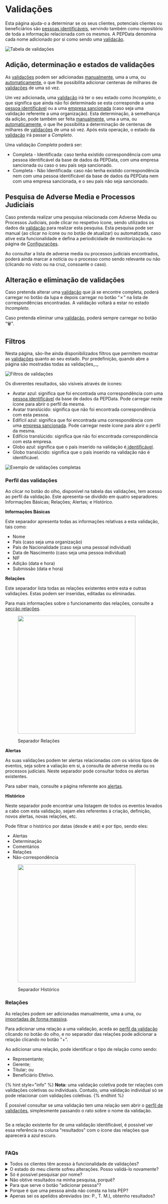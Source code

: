 # Validações

Esta página ajuda-o a determinar se os seus clientes, potenciais clientes ou beneficiários são [pessoas identificáveis](../../glossario/glossario-aplicacao.md#pessoa-identificavel), servindo também como repositório de toda a informação relacionada com os mesmos. A PEPData denomina cada nome adicionado por si como sendo uma [validação](../../glossario/glossario-aplicacao.md#validacao).

![Tabela de validações](../../.gitbook/assets/1.png)

## Adição, determinação e estados de validações

As [validações](../../glossario/glossario-aplicacao.md#validacao) podem ser adicionadas [manualmente](adicao-manual.md), uma a uma, ou [automaticamente](importacao-de-validacoes.md), o que lhe possibilita adicionar centenas de milhares de [validações](../../glossario/glossario-aplicacao.md#validacao) de uma só vez.

Um vez adicionada, uma [validação](../../glossario/glossario-aplicacao.md#validacao) irá ter o seu estado como _Incompleto_, o que significa que ainda não foi determinado se esta corresponde a uma [pessoa identificável](../../glossario/glossario-aplicacao.md#pessoa-identificavel) ou a uma [empresa sancionada](../../glossario/glossario-aplicacao.md#sancionado) (caso seja uma validação referente a uma organização). Esta determinação, à semelhança da adição, pode também ser feita [manualmente](analise-manual.md), uma a uma, ou [automaticamente](aplicacao-de-regras.md), o que lhe possibilita a determinação de centenas de milhares de [validações](../../glossario/glossario-aplicacao.md#validacao) de uma só vez. Após esta operação, o estado da [validação](../../glossario/glossario-aplicacao.md#validacao) irá passar a _Completo_.

Uma validação _Completa_ poderá ser:

* Completa - Identificada: caso tenha existido correspondência com uma pessoa identificável da base de dados da PEPData, com uma empresa sancionada ou caso o seu país seja sancionado.
* Completa - Não Identificada: caso não tenha existido correspondência nem com uma pessoa identificável da base de dados da PEPData nem com uma empresa sancionada, e o seu país não seja sancionado.

## Pesquisa de Adverse Media e Processos Judiciais

Caso pretenda realizar uma pesquisa relacionada com Adverse Media ou Processos Judiciais, pode clicar no respetivo ícone, sendo utilizados os dados da [validação](../../glossario/glossario-aplicacao.md#validacao) para realizar esta pesquisa. Esta pesquisa pode ser manual (ao clicar no ícone ou no botão de atualizar) ou automatizada, caso ative esta funcionalidade e defina a periodicidade de monitorização na página de [Configurações](../configuracoes/).&#x20;

Ao consultar a lista de adverse media ou processos judiciais encontrados, poderá ainda marcar a notícia ou o processo como sendo relevante ou não (clicando no visto ou na cruz, consoante o caso).

## Alteração e eliminação de validações

Caso pretenda alterar uma [validação](../../glossario/glossario-aplicacao.md#validacao) que já se encontre completa, poderá carregar no botão da lupa e depois carregar no botão “✗" na lista de correspondências encontradas. A validação voltará a estar no estado _Incompleto_.

Caso pretenda eliminar uma [validação](../../glossario/glossario-aplicacao.md#validacao), poderá sempre carregar no botão “🗑️".&#x20;

## Filtros

Nesta página, são-lhe ainda disponibilizados filtros que permitem mostrar as [validações](../../glossario/glossario-aplicacao.md#validacao) quanto ao seu estado. Por predefinição, quando abre a página são mostradas todas as validações_._

![Filtros de validações](../../.gitbook/assets/2.png)

Os diverentes resultados, são visíveis através de ícones:

* Avatar azul: significa que foi encontrada uma correspondência com uma [pessoa identificável](../../glossario/glossario-aplicacao.md#pessoa-identificavel) da base de dados da PEPData. Pode carregar neste ícone para abrir o perfil da mesma.
* Avatar translúcido: significa que não foi encontrada correspondência com esta pessoa.
* Edifícil azul: significa que foi encontrada uma correspondência com uma [empresa sancionada](../../glossario/glossario-aplicacao.md#sancionado). Pode carregar neste ícone para abrir o perfil da mesma.
* Edifício translúcido: significa que não foi encontrada correspondência com esta empresa.
* Globo azul: significa que o país inserido na validação é[ identificável](../../glossario/glossario-aplicacao.md#pais-identificavel).
* Globo translúcido: significa que o país inserido na validação não é identificável.

![Exemplo de validações completas](../../.gitbook/assets/3.png)

### Perfil das validações

Ao clicar no botão do olho, disponível na tabela das validações, tem acesso ao perfil da validação. Este apresenta-se dividido em quatro separadores: Informações Básicas; Relações; Alertas; e Histórico.

**Informações Básicas**

Este separador apresenta todas as informações relativas a esta validação, tais como:

* Nome
* País (caso seja uma organização)
* País de Nacionalidade (caso seja uma pessoal individual)
* Data de Nascimento (caso seja uma pessoa individual)
* NIF
* Adição (data e hora)
* Submissão (data e hora)

**Relações**

Este separador lista todas as relações existentes entre esta e outras validações. Estas podem ser inseridas, editadas ou eliminadas.

Para mais informações sobre o funcionamento das relações, consulte a [secção relações](./#relacoes).

<figure><img src="../../.gitbook/assets/pdf.png" alt="" width="375"><figcaption><p>Separador Relações</p></figcaption></figure>

**Alertas**

As suas validações podem ter alertas relacionadas com os vários tipos de eventos, seja sobre a valiação em si, a consulta de adverse media ou os processos judiciais. Neste separador pode consultar todos os alertas existentes.

Para saber mais, consulte a página referente aos [alertas](alertas.md).

**Histórico**

Neste separador pode encontrar uma listagem de todos os eventos levados a cabo com esta validação, sejam eles referentes á criação, definição, novos alertas, novas relações, etc.

Pode filtrar o histórico por datas (desde e até) e por tipo, sendo eles:

* Alertas
* Determinação
* Comentários
* Relações
* Não-correspondência

<figure><img src="../../.gitbook/assets/histo.png" alt="" width="375"><figcaption><p>Separador Histórico</p></figcaption></figure>

### Relações

As relações podem ser adicionadas manualmente, uma a uma, ou[ importadas de forma massiva](importacao-de-validacoes.md).

Para adicionar uma relação a uma validação, aceda ao [perfil da validação ](./#perfil-das-validacoes)clicando no botão do olho, e no separador das relações pode adicionar a relação clicando no botão "+".

Ao adicionar uma relação, pode identificar o tipo de relação como sendo:

* Representante;
* Gerente;
* Titular; ou
* Beneficiário Efetivo.

{% hint style="info" %}
**Nota:** uma validação coletiva pode ter relações com validações coletivas ou individuais. Contudo, uma validação individual só se pode relacionar com validações coletivas.
{% endhint %}

É possível consultar se uma validação tem uma relação sem abrir o [perfil de validações](./#perfil-das-validacoes), simplesmente passando o rato sobre o nome da validação.

<figure><img src="../../.gitbook/assets/relações 1.png" alt=""><figcaption></figcaption></figure>

Se a relação existente for de uma validação identificável, é possível ver essa referência na coluna "resultados" com o ícone das relações que aparecerá a azul escuro.

<figure><img src="../../.gitbook/assets/relações 2.png" alt=""><figcaption></figcaption></figure>



### FAQs

<details>

<summary>Todos os clientes têm acesso à funcionalidade de validações?</summary>

Não. Esta funcionalidade é paga, consequentemente é exclusiva para quem a adquiriu.

</details>

<details>

<summary>O estado do meu cliente sofreu alterações. Posso validá-lo novamente?</summary>

Sim. Quando receber a notificação de que um estado de cliente sofreu alterações, pode voltar ao menu de validações e ver os detalhes dessa pessoa.

</details>

<details>

<summary>Só é possível pesquisar por nome?</summary>

A pesquisa pode ser feita com dois nomes e/ou data de nascimento e país. Estes dados servem por forma a cumprir na íntegra com a lei do RGPD.

</details>

<details>

<summary>Não obtive resultados na minha pesquisa, porquê?</summary>

Se não obteve nenhum resultado, significa que nas listas da plataforma, não se encontra nenhum nome com algum grau de semelhança com o nome introduzido. Neste caso, poderá considerá-lo como pessoa "não identificável".

Se tiver a certeza que esta pessoa é identificável, peja a resposta à pergunta: [«Para que serve o botão "adicionar pessoa"?»](./#para-que-serve-o-botao-adicionar-pessoa)

</details>

<details>

<summary>Para que serve o botão "adicionar pessoa"?</summary>

O botão "adicionar pessoa", serve para colocar uma pessoa sob vigilância caso o reconheça como sendo PEP, Familiar ou Associado de PEP, mas que ainda não faça parte das listas da plataforma. Desta forma, poderá adicionar diretamente uma pessoa à sua base de dados e validá-la automaticamente.

</details>

<details>

<summary>Porque é que uma pessoa ainda não consta na lista PEP?</summary>

Quando o nome que procura ainda não se encontra disponível nas listas da PEPData é porque a fonte oficial ainda não se encontra disponível. Todas as fontes utilizadas pela PEPData são oficiais e verficadas com regularidade, atualizando permanentemente as nossas listas.

</details>

<details>

<summary>Apenas sei os apelidos abreviados (ex: P., T. M.), obtenho resultados?</summary>

Sim, pode obter resultados com abreviaturas. No entanto, é também importante definir bem as regras de validação pra não obter resultados enganadores. Para que os resultados sejam mais fidedignos, o nome deverá estar completo ou ter, pelo menos, dois nomes completos e data de nascimento.

Quanto mais completos forem os dados introduzidos, menos falsos positivos terá.

</details>
